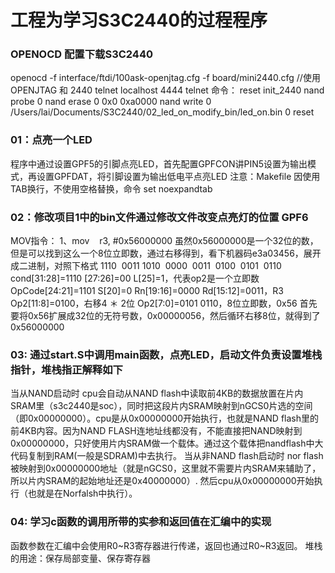 # 工程为学习S3C2440的过程程序
### OPENOCD 配置下载S3C2440
openocd -f interface/ftdi/100ask-openjtag.cfg  -f board/mini2440.cfg  //使用OPENJTAG 和 2440
telnet localhost 4444 
telnet 命令：
reset
init_2440
nand probe 0
nand erase 0 0x0 0xa0000
nand write 0 /Users/lai/Documents/S3C2440/02_led_on_modify_bin/led_on.bin 0
reset

### 01：点亮一个LED
程序中通过设置GPF5的引脚点亮LED，首先配置GPFCON讲PIN5设置为输出模式，再设置GPFDAT，将引脚设置为输出低电平点亮LED
注意：Makefile 因使用TAB换行，不使用空格替换，命令 set noexpandtab
### 02：修改项目1中的bin文件通过修改文件改变点亮灯的位置 GPF6
MOV指令：
1、mov    r3, #0x56000000
虽然0x56000000是一个32位的数，但是可以找到这么一个8位立即数，通过右移得到，看下机器码e3a03456，展开成二进制，对照下格式
1110  0011 1010  0000  0011  0100  0101  0110
cond[31:28]=1110
[27:26]=00
L[25]=1，代表op2是一个立即数
OpCode[24:21]=1101
S[20]=0
Rn[19:16]=0000
Rd[15:12]=0011，R3
Op2[11:8]=0100，右移4 ＊ 2位
Op2[7:0]=0101 0110，8位立即数，0x56
首先要将0x56扩展成32位的无符号数，0x00000056，然后循环右移8位，就得到了0x56000000

### 03: 通过start.S中调用main函数，点亮LED，启动文件负责设置堆栈指针，堆栈指正解释如下
当从NAND启动时
    cpu会自动从NAND flash中读取前4KB的数据放置在片内SRAM里（s3c2440是soc），同时把这段片内SRAM映射到nGCS0片选的空间（即0x00000000）。cpu是从0x00000000开始执行，也就是NAND flash里的前4KB内容。因为NAND FLASH连地址线都没有，不能直接把NAND映射到0x00000000，只好使用片内SRAM做一个载体。通过这个载体把nandflash中大代码复制到RAM(一般是SDRAM)中去执行。
当从非NAND flash启动时
    nor flash被映射到0x00000000地址（就是nGCS0，这里就不需要片内SRAM来辅助了，所以片内SRAM的起始地址还是0x40000000）. 然后cpu从0x00000000开始执行（也就是在Norfalsh中执行）。

### 04: 学习c函数的调用所带的实参和返回值在汇编中的实现
函数参数在汇编中会使用R0~R3寄存器进行传递，返回也通过R0~R3返回。
堆栈的用途：保存局部变量、保存寄存器